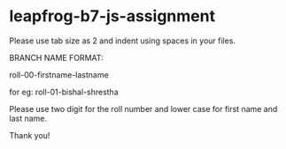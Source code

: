 # leapfrog-b7-js-assignment

Please use tab size as 2 and indent using spaces in your files.

BRANCH NAME FORMAT:

roll-00-firstname-lastname

for eg:
  roll-01-bishal-shrestha
  
Please use two digit for the roll number and lower case for first name and last name.

Thank you!
